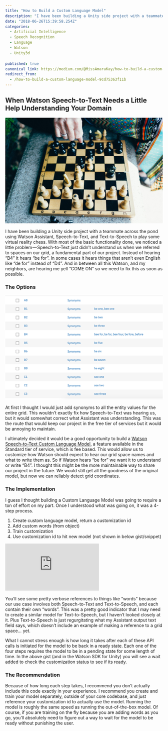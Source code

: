 ```yaml
---
title: "How to Build a Custom Language Model"
description: "I have been building a Unity side project with a teammate across the pond using Watson Assistant, Speech-to-Text, and Text-to-Speech to play some virtual reality chess. With most of the basic…"
date: "2018-06-26T15:39:58.254Z"
categories: 
  - Artificial Intelligence
  - Speech Recognition
  - Language
  - Watson
  - Unity3d

published: true
canonical_link: https://medium.com/@MissAmaraKay/how-to-build-a-custom-language-model-9cd75363f11b
redirect_from:
  - /how-to-build-a-custom-language-model-9cd75363f11b
---
```


## When Watson Speech-to-Text Needs a Little Help Understanding Your Domain

![Chess board with grid. Photo by [Chase Clark](https://unsplash.com/photos/IsphRwNKkjc?utm_source=unsplash&utm_medium=referral&utm_content=creditCopyText) on [Unsplash](https://unsplash.com/search/photos/game-board?utm_source=unsplash&utm_medium=referral&utm_content=creditCopyText)](./asset-1.jpeg)

I have been building a Unity side project with a teammate across the pond using Watson Assistant, Speech-to-Text, and Text-to-Speech to play some virtual reality chess. With most of the basic functionality done, we noticed a little problem — Speech-to-Text just didn’t understand us when we referred to spaces on our grid, a fundamental part of our project. Instead of hearing “B4” it hears “be for”. In some cases it hears things that aren’t even English like “de for” instead of “D4”. And in between all this Watson, and my neighbors, are hearing me yell “COME ON” so we need to fix this as soon as possible.

### The Options

![Entity values for the grid board with synonyms](./asset-2.png)

At first I thought I would just add synonyms to all the entity values for the entire grid. This wouldn’t exactly fix how Speech-to-Text was hearing us, but it would somewhat correct what Assistant was understanding. This was the route that would keep our project in the free tier of services but it would be annoying to maintain.

I ultimately decided it would be a good opportunity to build a [Watson Speech-to-Text Custom Language Model](https://console.bluemix.net/docs/services/speech-to-text/language-create.html#languageCreate), a feature available in the Standard tier of service, which is fee based. This would allow us to customize how Watson should expect to hear our grid space names and what to write them as. So if Watson hears “be for” we want it to understand or write “B4”. I thought this might be the more maintainable way to share our project in the future. We would still get all the goodness of the original model, but now we can reliably detect grid coordinates.

### The Implementation

I guess I thought building a Custom Language Model was going to require a ton of effort on my part. Once I understood what was going on, it was a 4-step process.

1.  Create custom language model, return a customization id
2.  Add custom words (from object)
3.  Train customization
4.  Use customization id to hit new model (not shown in below gist/snippet)

<Embed src="https://gist.github.com/akeller/4c45ab3fd4438667010c47f7f604d556.js" aspectRatio={0.357} caption="" />

You’ll see some pretty verbose references to things like “words” because our use case involves both Speech-to-Text and Text-to-Speech, and each contain their own “words”. This was a pretty good indicator that I may need to create a similar model for Text-to-Speech, but I haven’t looked closely at it. Plus Text-to-Speech is just regurgitating what my Assistant output text field says, which doesn’t include an example of making a reference to a grid space… yet.

What I cannot stress enough is how long it takes after each of these API calls is initiated for the model to be back in a ready state. Each one of the four steps requires the model to be in a pending state for some length of time. In the above gist (and in the Watson SDK for Unity) you will see a wait added to check the customization status to see if its ready.

### The Recommendation

Because of how long each step takes, I recommend you don’t actually include this code exactly in your experience. I recommend you create and train your model separately, outside of your core codebase, and just reference your customization id to actually use the model. Running the model is roughly the same speed as running the out-of-the-box model. Of course, if you are training on the fly because you are adding words as you go, you’ll absolutely need to figure out a way to wait for the model to be ready without punishing the user.
